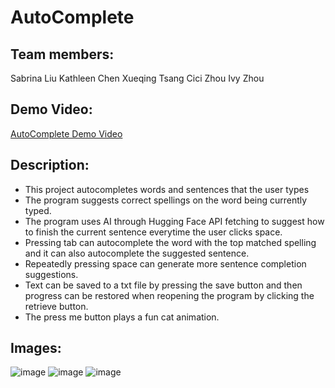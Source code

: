 # AutoComplete
## Team members: 
Sabrina Liu 
Kathleen Chen 
Xueqing Tsang 
Cici Zhou 
Ivy Zhou 
## Demo Video:
[AutoComplete Demo Video](https://www.youtube.com/watch?v=GLEakwbu01g)

## Description: 
- This project autocompletes words and sentences that the user types
- The program suggests correct spellings on the word being currently typed.
- The program uses AI through Hugging Face API fetching to suggest how to finish the current sentence everytime the user clicks space.
- Pressing tab can autocomplete the word with the top matched spelling and it can also autocomplete the suggested sentence.
- Repeatedly pressing space can generate more sentence completion suggestions.
- Text can be saved to a txt file by pressing the save button and then progress can be restored when reopening the program by clicking the retrieve button.
- The press me button plays a fun cat animation.

## Images:
![image](https://github.com/user-attachments/assets/4ba44404-842c-427c-b796-fcc5241ae501)
![image](https://github.com/user-attachments/assets/dbcf2b36-42fe-429e-8b1a-6004aeaba9a0)
![image](https://github.com/user-attachments/assets/8cff74c2-d598-44b5-b4b4-bfaaeb130ab0)


